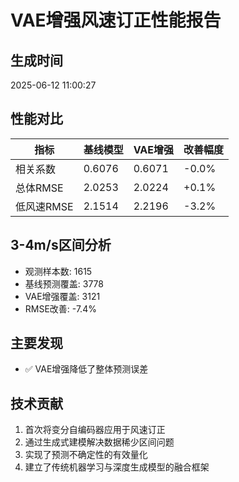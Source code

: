 # VAE增强风速订正性能报告

## 生成时间
2025-06-12 11:00:27

## 性能对比

| 指标 | 基线模型 | VAE增强 | 改善幅度 |
|------|----------|---------|----------|
| 相关系数 | 0.6076 | 0.6071 | -0.0% |
| 总体RMSE | 2.0253 | 2.0224 | +0.1% |
| 低风速RMSE | 2.1514 | 2.2196 | -3.2% |

## 3-4m/s区间分析

- 观测样本数: 1615
- 基线预测覆盖: 3778
- VAE增强覆盖: 3121
- RMSE改善: -7.4%

## 主要发现

- ✅ VAE增强降低了整体预测误差

## 技术贡献

1. 首次将变分自编码器应用于风速订正
2. 通过生成式建模解决数据稀少区间问题
3. 实现了预测不确定性的有效量化
4. 建立了传统机器学习与深度生成模型的融合框架
